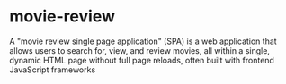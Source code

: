 # movie-review
A "movie review single page application" (SPA) is a web application that allows users to search for, view, and review movies, all within a single, dynamic HTML page without full page reloads, often built with frontend JavaScript frameworks 
